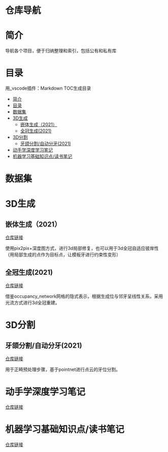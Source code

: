 # 仓库导航

<!-- vscode-markdown-toc -->

# 简介

导航各个项目，便于归纳整理和索引，包括公有和私有库

# 目录

用_vscode插件：Markdown TOC生成目录

<!-- TOC -->

- [简介](#简介)
- [目录](#目录)
- [数据集](#数据集)
- [3D生成](#3d生成)
    - [嵌体生成（2021）](#嵌体生成2021)
    - [全冠生成(2021)](#全冠生成2021)
- [3D分割](#3d分割)
    - [牙颌分割/自动分牙(2021)](#牙颌分割自动分牙2021)
- [动手学深度学习笔记](#动手学深度学习笔记)
- [机器学习基础知识点/读书笔记](#机器学习基础知识点读书笔记)

<!-- /TOC -->
# 数据集

# 3D生成

## 嵌体生成（2021）

[仓库链接](https://github.com/Zhangxx-NaMuu/InlayGeneration/（以后删掉）)

使用pix2pix+深度图方式，进行3d局部修复，也可以用于3d全冠自适应彼岸性（用局部生成的点作为目标点，让模板牙进行约束性变形）

## 全冠生成(2021)

[仓库链接](https://github.com/Zhangxx-NaMuu?tab=repositories)

借鉴occupancy_network网格的隐式表示，根据生成位与邻牙呈线性关系，采用光流方式进行3d全冠重建。

# 3D分割

## 牙颌分割/自动分牙(2021)

[仓库链接](https://github.com/Zhangxx-NaMuu/TeethSegmentation)

用于正畸预处理步骤，基于pointnet进行点云的牙位分割。

# 动手学深度学习笔记

[仓库链接](https://github.com/Zhangxx-NaMuu/DeepLearningNote)

# 机器学习基础知识点/读书笔记

[仓库链接](https://github.com/Zhangxx-NaMuu/BasicKnowledge)


